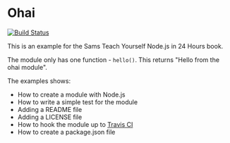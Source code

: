 # Ohai

[![Build Status](https://secure.travis-ci.org/shapeshed/ohai.png)](http://travis-ci.org/shapeshed/ohai)

This is an example for the Sams Teach Yourself Node.js in 24 Hours book. 

The module only has one function - `hello()`. This returns "Hello from the ohai module".

The examples shows:

* How to create a module with Node.js
* How to write a simple test for the module 
* Adding a README file
* Adding a LICENSE file
* How to hook the module up to [Travis CI][1]
* How to create a package.json file

[1]: http://travis-ci.org/
